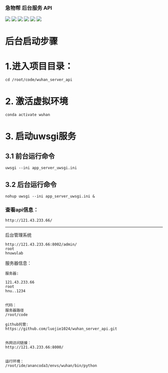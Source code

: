 ### 急物帮 后台服务 API
![](https://img.shields.io/badge/platform-CentOS7-green.svg)  ![](https://img.shields.io/badge/language-python3.6-green.svg)  ![](https://img.shields.io/badge/framework-Django-green.svg) ![](https://img.shields.io/badge/framework-uWSGI-green.svg) ![](https://img.shields.io/badge/framework-Nginx-green.svg) ![](https://img.shields.io/badge/version-v1.0-green.svg) 


# 后台启动步骤

# 1.进入项目目录：
```
cd /root/code/wuhan_server_api
```
# 2. 激活虚拟环境
```
conda activate wuhan
```

# 3. 启动uwsgi服务

## 3.1 前台运行命令
```
uwsgi --ini app_server_uwsgi.ini 
```
## 3.2 后台运行命令
```
nohup uwsgi --ini app_server_uwsgi.ini &
```

### 查看api信息：
```
http://121.43.233.66/
```

----

后台管理系统
```
http://121.43.233.66:8002/admin/
root 
hnuwulab 
```

服务器信息：
```
服务器:

121.43.233.66
root
hnu..1234


代码：
服务器路径
/root/code

github托管:
https://github.com/luojie1024/wuhan_server_api.git


外网访问链接：
http://121.43.233.66:8000/


运行环境：
/root/ide/anancoda3/envs/wuhan/bin/python
```
